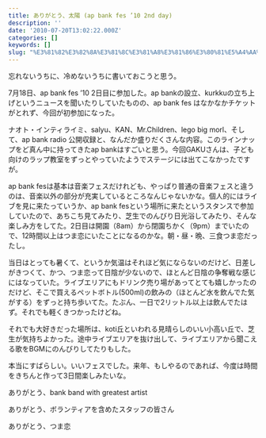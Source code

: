 ```yaml
---
title: ありがとう、太陽 (ap bank fes ’10 2nd day)
description: ''
date: '2010-07-20T13:02:22.000Z'
categories: []
keywords: []
slug: "%E3%81%82%E3%82%8A%E3%81%8C%E3%81%A8%E3%81%86%E3%80%81%E5%A4%AA%E9%99%BD+%28ap+bank+fes+%E2%80%9910+2nd+day%29"
---
```

忘れないうちに、冷めないうちに書いておこうと思う。

7月18日、ap bank fes ’10 2日目に参加した。ap bankの設立、kurkkuの立ち上げというニュースを聞いたりしていたものの、ap bank fes はなかなかチケットがとれず、今回が初参加になった。

ナオト・インティライミ、salyu、KAN、Mr.Children、lego big morl、そして、ap bank radio 公開収録と、なんだか盛りだくさんな内容。このラインナップをど真ん中に持ってきたap bankはすごいと思う。今回GAKUさんは、子ども向けのラップ教室をずっとやっていたようでステージには出てこなかったですが。

ap bank fesは基本は音楽フェスだけれども、やっぱり普通の音楽フェスと違うのは、音楽以外の部分が充実しているところなんじゃないかな。個人的にはライブを見に来たっていうか、ap bank fesという場所に来たというスタンスで参加していたので、あちこち見てみたり、芝生でのんびり日光浴してみたり、そんな楽しみ方をしてた。2日目は開園（8am）から閉園ちかく（9pm）までいたので、12時間以上はつま恋にいたことになるのかな。朝・昼・晩、三食つま恋だったし。

当日はとっても暑くて、というか気温はそれほど気にならないのだけど、日差しがきつくて、かつ、つま恋って日陰が少ないので、ほとんど日陰の争奪戦な感じにはなっていた。ライブエリアにもドリンク売り場があってとても嬉しかったのだけど、そこで買えるペットボトル(500ml)の飲みの（ほとんど水を飲んでた気がする）をずっと持ち歩いてた。たぶん、一日で2リットル以上は飲んでたはず。それでも軽くきつかったけどね。

それでも大好きだった場所は、koti丘といわれる見晴らしのいい小高い丘で、芝生が気持ちよかった。途中ライブエリアを抜け出して、ライブエリアから聞こえる歌をBGMにのんびりしてたりもした。

本当にすばらしい。いいフェスでした。来年、もしやるのであれば、今度は時間をきちんと作って3日間楽しみたいな。

ありがとう、bank band with greatest artist

ありがとう、ボランティアを含めたスタッフの皆さん

ありがとう、つま恋